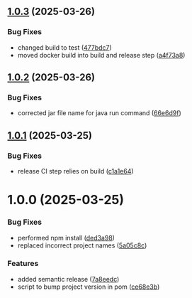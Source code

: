 ## [1.0.3](https://github.com/deepthought42/PageBuilder/compare/v1.0.2...v1.0.3) (2025-03-26)


### Bug Fixes

* changed build to test ([477bdc7](https://github.com/deepthought42/PageBuilder/commit/477bdc771d72bf836fdc6333ac2d7560a5ae4d6c))
* moved docker build into build and release step ([a4f73a8](https://github.com/deepthought42/PageBuilder/commit/a4f73a84f06d843786b8338c2bdd29b31dd3a553))

## [1.0.2](https://github.com/deepthought42/PageBuilder/compare/v1.0.1...v1.0.2) (2025-03-26)


### Bug Fixes

* corrected jar file name for java run command ([66e6d9f](https://github.com/deepthought42/PageBuilder/commit/66e6d9f1326de81d90f210e1ce8790dc5ff4938c))

## [1.0.1](https://github.com/deepthought42/PageBuilder/compare/v1.0.0...v1.0.1) (2025-03-25)


### Bug Fixes

* release CI step relies on build ([c1a1e64](https://github.com/deepthought42/PageBuilder/commit/c1a1e64bc52695438d962664a1edba12d64c2a65))

# 1.0.0 (2025-03-25)


### Bug Fixes

* performed npm install ([ded3a98](https://github.com/deepthought42/PageBuilder/commit/ded3a983452730f958266fadfd0a98f54d3c6f57))
* replaced incorrect project names ([5a05c8c](https://github.com/deepthought42/PageBuilder/commit/5a05c8c07078e029f0782977f27857d091d24dac))


### Features

* added semantic release ([7a8eedc](https://github.com/deepthought42/PageBuilder/commit/7a8eedc226cfae55477dbebca53db44924ac9605))
* script to bump project version in pom ([ce68e3b](https://github.com/deepthought42/PageBuilder/commit/ce68e3beeadab48efb67aaae2f19736e84d256b6))
